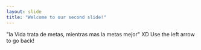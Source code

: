 ```yaml
---
layout: slide
title: "Welcome to our second slide!"
---
```

"la Vida trata de metas, mientras mas la metas mejor" XD
Use the left arrow to go back!